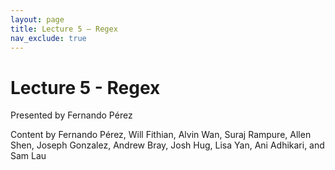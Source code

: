 ```yaml
---
layout: page
title: Lecture 5 – Regex
nav_exclude: true
---
```


# Lecture 5 - Regex

Presented by Fernando Pérez

Content by Fernando Pérez, Will Fithian, Alvin Wan, Suraj Rampure, Allen Shen, Joseph Gonzalez, Andrew Bray, Josh Hug, Lisa Yan, Ani Adhikari, and Sam Lau

